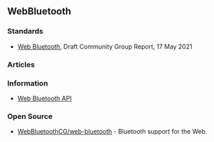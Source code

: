 ## WebBluetooth


### Standards
- [Web Bluetooth](https://webbluetoothcg.github.io/web-bluetooth/), Draft Community Group Report, 17 May 2021


### Articles


### Information
- [Web Bluetooth API](https://developer.mozilla.org/en-US/docs/Web/API/Web_Bluetooth_API)


### Open Source
- [WebBluetoothCG/web-bluetooth](https://github.com/WebBluetoothCG/web-bluetooth) - Bluetooth support for the Web.
